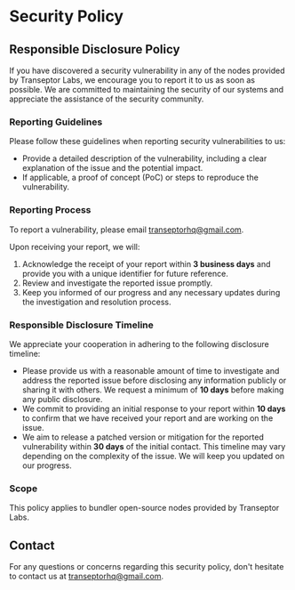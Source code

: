 # Security Policy

## Responsible Disclosure Policy

If you have discovered a security vulnerability in any of the nodes provided by Transeptor Labs, we encourage you to report it to us as soon as possible. We are committed to maintaining the security of our systems and appreciate the assistance of the security community.

### Reporting Guidelines

Please follow these guidelines when reporting security vulnerabilities to us:

- Provide a detailed description of the vulnerability, including a clear explanation of the issue and the potential impact.
- If applicable, a proof of concept (PoC) or steps to reproduce the vulnerability.

### Reporting Process

To report a vulnerability, please email [transeptorhq@gmail.com](mailto:transeptorhq@gmail.com).

Upon receiving your report, we will:

1. Acknowledge the receipt of your report within **3 business days** and provide you with a unique identifier for future reference.
2. Review and investigate the reported issue promptly.
3. Keep you informed of our progress and any necessary updates during the investigation and resolution process.

### Responsible Disclosure Timeline

We appreciate your cooperation in adhering to the following disclosure timeline:

- Please provide us with a reasonable amount of time to investigate and address the reported issue before disclosing any information publicly or sharing it with others. We request a minimum of **10 days** before making any public disclosure.
- We commit to providing an initial response to your report within **10 days** to confirm that we have received your report and are working on the issue.
- We aim to release a patched version or mitigation for the reported vulnerability within **30 days** of the initial contact. This timeline may vary depending on the complexity of the issue. We will keep you updated on our progress.

### Scope

This policy applies to bundler open-source nodes provided by Transeptor Labs.

## Contact

For any questions or concerns regarding this security policy, don't hesitate to contact us at [transeptorhq@gmail.com](mailto:transeptorhq@gmail.com).